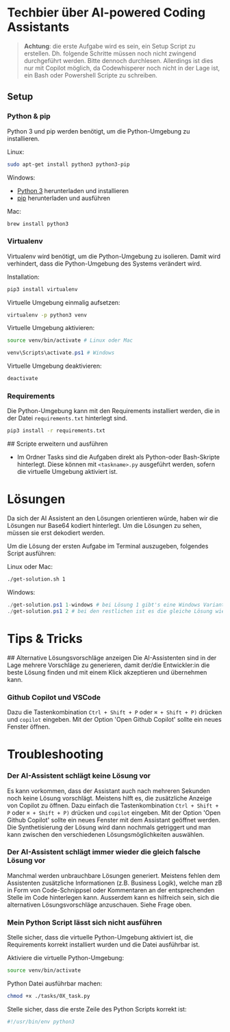 # Techbier über AI-powered Coding Assistants

>**Achtung**: die erste Aufgabe wird es sein, ein Setup Script zu erstellen. Dh. folgende Schritte müssen noch nicht zwingend durchgeführt werden. Bitte dennoch durchlesen. Allerdings ist dies nur mit Copilot möglich, da Codewhisperer noch nicht in der Lage ist, ein Bash oder Powershell Scripte zu schreiben.

## Setup

### Python & pip
Python 3 und pip werden benötigt, um die Python-Umgebung zu installieren.

Linux:
```bash
sudo apt-get install python3 python3-pip
```

Windows:
* [Python 3](https://www.python.org/ftp/python/3.7.4/python-3.7.4-amd64.exe) herunterladen und installieren
* [pip](https://bootstrap.pypa.io/get-pip.py) herunterladen und ausführen

Mac:

```bash
brew install python3
```

### Virtualenv
Virtualenv wird benötigt, um die Python-Umgebung zu isolieren. Damit wird verhindert, dass die Python-Umgebung des Systems verändert wird.

Installation:
```bash
pip3 install virtualenv
```

Virtuelle Umgebung einmalig aufsetzen:
```bash
virtualenv -p python3 venv
```

Virtuelle Umgebung aktivieren:
```bash
source venv/bin/activate # Linux oder Mac
```

```powershell
venv\Scripts\activate.ps1 # Windows
```

Virtuelle Umgebung deaktivieren:
```bash
deactivate
```

### Requirements
Die Python-Umgebung kann mit den Requirements installiert werden, die in der Datei `requirements.txt` hinterlegt sind.

```bash
pip3 install -r requirements.txt
```

## Scripte erweitern und ausführen

* Im Ordner Tasks sind die Aufgaben direkt als Python-oder Bash-Skripte hinterlegt. Diese können mit `<taskname>.py` ausgeführt werden, sofern die virtuelle Umgebung aktiviert ist.


# Lösungen
Da sich der AI Assistent an den Lösungen orientieren würde, haben wir die Lösungen nur Base64 kodiert hinterlegt. Um die Lösungen zu sehen, müssen sie erst dekodiert werden.

Um die Lösung der ersten Aufgabe im Terminal auszugeben, folgendes Script ausführen:

Linux oder Mac:
```bash
./get-solution.sh 1
```

Windows:
```powershell
./get-solution.ps1 1-windows # bei Lösung 1 gibt's eine Windows Variante
./get-solution.ps1 2 # bei den restlichen ist es die gleiche Lösung wie unter Linux/Mac
```

# Tips & Tricks

## Alternative Lösungsvorschläge anzeigen
Die AI-Assistenten sind in der Lage mehrere Vorschläge zu generieren, damit der/die Entwickler:in die beste Lösung finden und mit einem Klick akzeptieren und übernehmen kann.

### Github Copilot und VSCode
Dazu die Tastenkombination `Ctrl + Shift + P` oder `⌘ + Shift + P)` drücken und `copilot` eingeben. Mit der Option 'Open Github Copilot' sollte ein neues Fenster öffnen.

# Troubleshooting

### Der AI-Assistent schlägt keine Lösung vor
Es kann vorkommen, dass der Assistant auch nach mehreren Sekunden noch keine Lösung vorschlägt. Meistens hilft es, die zusätzliche Anzeige von Copilot zu öffnen. Dazu einfach die Tastenkombination `Ctrl + Shift + P` oder `⌘ + Shift + P)` drücken und `copilot` eingeben. Mit der Option 'Open Github Copilot' sollte ein neues Fenster mit dem Assistant geöffnet werden. Die Synthetisierung der Lösung wird dann nochmals getriggert und man kann zwischen den verschiedenen Lösungsmöglichkeiten auswählen.

### Der AI-Assistent schlägt immer wieder die gleich falsche Lösung vor
Manchmal werden unbrauchbare Lösungen generiert. Meistens fehlen dem Assistenten zusätzliche Informationen (z.B. Business Logik), welche man zB in Form von Code-Schnippsel oder Kommentaren an der entsprechenden Stelle im Code hinterlegen kann. Ausserdem kann es hilfreich sein, sich die alternativen Lösungsvorschläge anzuschauen. Siehe Frage oben.

### Mein Python Script lässt sich nicht ausführen
Stelle sicher, dass die virtuelle Python-Umgebung aktiviert ist, die Requirements korrekt installiert wurden und die Datei ausführbar ist.

Aktiviere die virtuelle Python-Umgebung:
```bash
source venv/bin/activate
```

Python Datei ausführbar machen:
```bash
chmod +x ./tasks/0X_task.py
```

Stelle sicher, dass die erste Zeile des Python Scripts korrekt ist:
```python
#!/usr/bin/env python3
```
